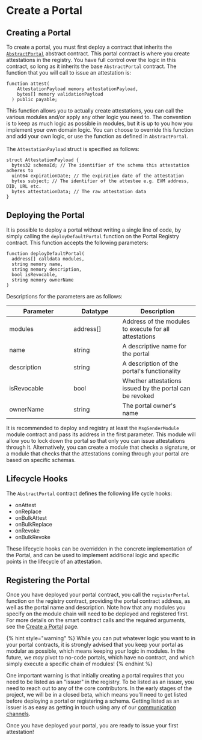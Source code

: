 # Create a Portal

## Creating a Portal

To create a portal, you must first deploy a contract that inherits the [`AbstractPortal`](https://github.com/Consensys/linea-attestation-registry/blob/cd8f14463d5e96718b021bb3f66a9467e7c0ea3a/src/interface/AbstractPortal.sol) abstract contract. This portal contract is where you create attestations in the registry. You have full control over the logic in this contract, so long as it inherits the base `AbstractPortal` contract. The function that you will call to issue an attestation is:

```solidity
function attest(
    AttestationPayload memory attestationPayload,
    bytes[] memory validationPayload
  ) public payable;
```

This function allows you to actually create attestations, you can call the various modules and/or apply any other logic you need to. The convention is to keep as much logic as possible in modules, but it is up to you how you implement your own domain logic. You can choose to override this function and add your own logic, or use the function as defined in `AbstractPortal`.\
\
The `AttestationPayload` struct is specified as follows:

```solidity
struct AttestationPayload {
  bytes32 schemaId; // The identifier of the schema this attestation adheres to
  uint64 expirationDate; // The expiration date of the attestation
  bytes subject; // The identifier of the attestee e.g. EVM address, DID, URL etc.
  bytes attestationData; // The raw attestation data
}
```

## Deploying the Portal

It is possible to deploy a portal without writing a single line of code, by simply calling the `deployDefaultPortal` function on the Portal Registry contract. This function accepts the following parameters:

```solidity
function deployDefaultPortal(
  address[] calldata modules,
  string memory name,
  string memory description,
  bool isRevocable,
  string memory ownerName
)
```

Descriptions for the parameters are as follows:

<table><thead><tr><th width="155.08201438848917">Parameter</th><th width="114">Datatype</th><th>Description</th></tr></thead><tbody><tr><td>modules</td><td>address[]</td><td>Address of the modules to execute for all attestations</td></tr><tr><td>name</td><td>string</td><td>A descriptive name for the portal</td></tr><tr><td>description</td><td>string</td><td>A description of the portal's functionality</td></tr><tr><td>isRevocable</td><td>bool</td><td>Whether attestations issued by the portal can be revoked</td></tr><tr><td>ownerName</td><td>string</td><td>The portal owner's name</td></tr></tbody></table>

It is recommended to deploy and registry at least the `MsgSenderModule` module contract and pass its address in the first parameter. This module will allow you to lock down the portal so that only you can issue attestations through it. Alternatively, you can create a module that checks a signature, or a module that checks that the attestations coming through your portal are based on specific schemas.

## Lifecycle Hooks

The `AbstractPortal` contract defines the following life cycle hooks:

* onAttest
* onReplace
* onBulkAttest
* onBulkReplace
* onRevoke
* onBulkRevoke

These lifecycle hooks can be overridden in the concrete implementation of the Portal, and can be used to implement additional logic and specific points in the lifecycle of an attestation.

## Registering the Portal

Once you have deployed your portal contract, you call the `registerPortal` function on the registry contract, providing the portal contract address, as well as the portal name and description. Note how that any modules you specify on the module chain will need to be deployed and registered first. For more details on the smart contract calls and the required arguments, see the [Create a Portal](create-a-portal.md) page.

{% hint style="warning" %}
While you can put whatever logic you want to in your portal contracts, it is strongly advised that you keep your portal as modular as possible, which means keeping your logic in modules. In the future, we _may_ pivot to no-code portals, which have no contract, and which simply execute a specific chain of modules!
{% endhint %}

One important warning is that initially creating a portal requires that you need to be listed as an "issuer" in the registry. To be listed as an issuer, you need to reach out to any of the core contributors. In the early stages of the project, we will be in a closed beta, which means you'll need to get listed before deploying a portal or registering a schema. Getting listed as an issuer is as easy as getting in touch using any of our [communication channels](../../get-involved/get-in-touch.md).

Once you have deployed your portal, you are ready to issue your first attestation!
